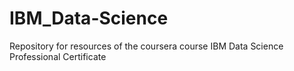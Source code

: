 # IBM_Data-Science
Repository for resources of the coursera course IBM Data Science Professional Certificate
